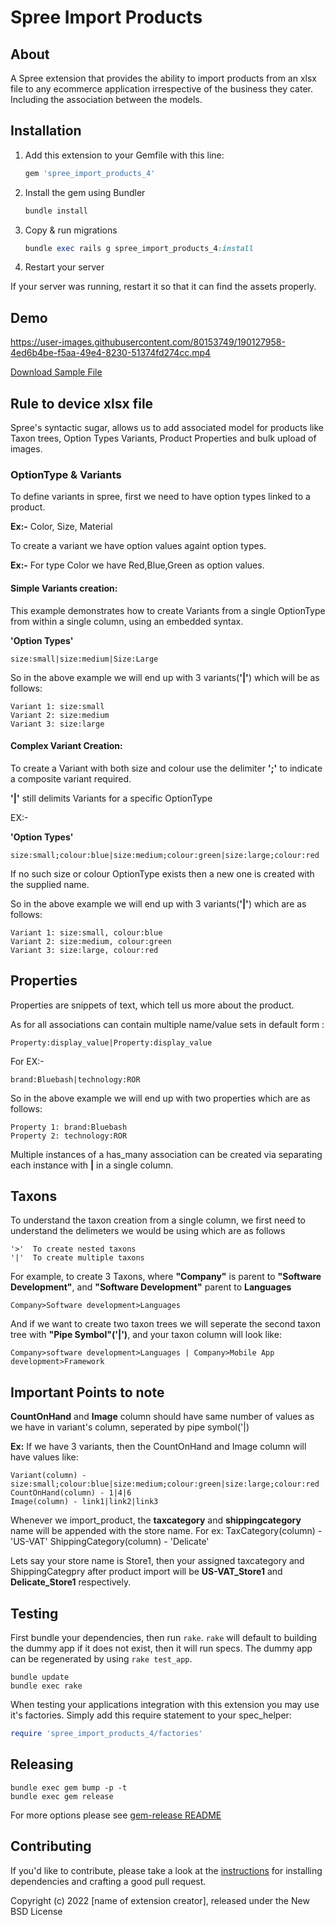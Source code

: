 # Spree Import Products

## About

A Spree extension that provides the ability to import products from an xlsx file to any ecommerce application irrespective of the business they cater. Including the association between the models.

## Installation

1. Add this extension to your Gemfile with this line:

    ```ruby
    gem 'spree_import_products_4'
    ```

2. Install the gem using Bundler

    ```ruby
    bundle install
    ```

3. Copy & run migrations

    ```ruby
    bundle exec rails g spree_import_products_4:install
    ```

4. Restart your server

  If your server was running, restart it so that it can find the assets properly.
  
## Demo



https://user-images.githubusercontent.com/80153749/190127958-4ed6b4be-f5aa-49e4-8230-51374fd274cc.mp4

[Download Sample File](https://github.com/spree-edge/spree_import_products_4/files/9565883/sample.xlsx)


## Rule to device xlsx file

Spree's syntactic sugar, allows us to add associated model for products like Taxon trees, Option Types Variants, Product Properties and bulk upload of images.

### OptionType & Variants

To define variants in spree, first we need to have option types linked to a product.

**Ex:-** Color, Size, Material

To create a variant we have option values againt option types.

**Ex:-** For type Color we have Red,Blue,Green as option values.

#### Simple Variants creation:

This example demonstrates how to create Variants from a single OptionType from within a single column, using an embedded syntax. 

**'Option Types'**

    size:small|size:medium|Size:Large

So in the above example we will end up with 3 variants(**'|'**) which will be as follows:

    Variant 1: size:small
    Variant 2: size:medium
    Variant 3: size:large


#### Complex Variant Creation: 

To create a Variant with both size and colour use the delimiter **';'** to indicate a composite variant required.

 **'|'** still delimits Variants for a specific OptionType

EX:- 

**'Option Types'**

    size:small;colour:blue|size:medium;colour:green|size:large;colour:red

If no such size or colour OptionType exists then a new one is created with the supplied name.

So in the above example we will end up with 3 variants(**'|'**) which are as follows:

    Variant 1: size:small, colour:blue
    Variant 2: size:medium, colour:green
    Variant 3: size:large, colour:red
 

## Properties

Properties are snippets of text, which tell us more about the product.

As for all associations can contain multiple name/value sets in default form :

    Property:display_value|Property:display_value

For EX:- 

    brand:Bluebash|technology:ROR

So in the above example we will end up with two properties which are as follows:

    Property 1: brand:Bluebash
    Property 2: technology:ROR

Multiple instances of a has_many association can be created via separating each instance with **|** in a single column.

## Taxons
To understand the taxon creation from a single column, we first need to understand the delimeters we would be using which are as follows

    '>'  To create nested taxons
    '|'  To create multiple taxons

For example, to create 3 Taxons, where **"Company"** is parent to **"Software Development"**, and **"Software Development"** parent to **Languages**

    Company>Software development>Languages

And if we want to create two taxon trees we will seperate the second taxon tree with **"Pipe Symbol"('|')**, and your taxon column will look like:

    Company>software development>Languages | Company>Mobile App development>Framework


## Important Points to note

**CountOnHand** and **Image** column should have same number of values as we have in variant's column, seperated by pipe symbol('|) 

**Ex:**
If we have 3 variants, then the CountOnHand and Image column will have values like:

    Variant(column) - size:small;colour:blue|size:medium;colour:green|size:large;colour:red
    CountOnHand(column) - 1|4|6
    Image(column) - link1|link2|link3
    
Whenever we import_product, the **taxcategory** and **shippingcategory** name will be appended with the store name.
For ex: 
    TaxCategory(column) - 'US-VAT'
    ShippingCategory(column) - 'Delicate'

Lets say your store name is Store1, then your assigned taxcategory and ShippingCategpry after product import will be **US-VAT_Store1** and **Delicate_Store1** respectively.


## Testing

First bundle your dependencies, then run `rake`. `rake` will default to building the dummy app if it does not exist, then it will run specs. The dummy app can be regenerated by using `rake test_app`.

```shell
bundle update
bundle exec rake
```

When testing your applications integration with this extension you may use it's factories.
Simply add this require statement to your spec_helper:

```ruby
require 'spree_import_products_4/factories'
```

## Releasing

```shell
bundle exec gem bump -p -t
bundle exec gem release
```

For more options please see [gem-release README](https://github.com/svenfuchs/gem-release)

## Contributing

If you'd like to contribute, please take a look at the
[instructions](CONTRIBUTING.md) for installing dependencies and crafting a good
pull request.

Copyright (c) 2022 [name of extension creator], released under the New BSD License

